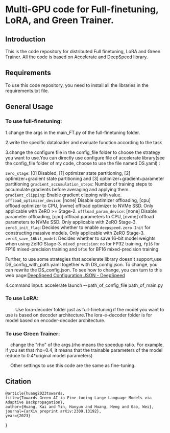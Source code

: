 # **Multi-GPU code for Full-finetuning, LoRA, and Green Trainer.**

## Introduction

This is the code repository for distributed Full finetuning, LoRA and Green Trainer. All the code is based on Accelerate and DeepSpeed library.

## Requirements

To use this code repository, you need to install all the libraries in the requirements.txt file.

## General Usage

### To use full-finetuning:

1.change the args in the main_FT.py of the full-finetuning folder.

2.write the specific dataloader and evaluate function according to the task

3.change the configure file in the config_file folder to choose the strategy you want to use.You can directly use configure file of accelerate library(see the config_file folder of my code, choose to use the file named DS.yaml) :

`zero_stage`: [0] Disabled, [1] optimizer state partitioning, [2] optimizer+gradient state partitioning and [3] optimizer+gradient+parameter partitioning
`gradient_accumulation_steps`: Number of training steps to accumulate gradients before averaging and applying them.
`gradient_clipping`: Enable gradient clipping with value.
`offload_optimizer_device`: [none] Disable optimizer offloading, [cpu] offload optimizer to CPU, [nvme] offload optimizer to NVMe SSD. Only applicable with ZeRO >= Stage-2.
`offload_param_device`: [none] Disable parameter offloading, [cpu] offload parameters to CPU, [nvme] offload parameters to NVMe SSD. Only applicable with ZeRO Stage-3.
`zero3_init_flag`: Decides whether to enable `deepspeed.zero.Init` for constructing massive models. Only applicable with ZeRO Stage-3.
`zero3_save_16bit_model`: Decides whether to save 16-bit model weights when using ZeRO Stage-3.
`mixed_precision`: `no` for FP32 training, `fp16` for FP16 mixed-precision training and `bf16` for BF16 mixed-precision training.

Further, to use some strategies that accelerate library doesn't support,use DS_config_with_path.yaml together with DS_config.json. To change, you can rewrite the DS_config.json. To see how to change, you can turn to this web page:[DeepSpeed Configuration JSON - DeepSpeed](https://www.deepspeed.ai/docs/config-json/)

4.command input: accelerate launch –-path_of_config_file  path_of_main.py

### To use LoRA:

        Use lora-decoder folder just as full-finetuning if the model you want to use is based on decoder architecture.The lora-e-decoder folder is for model based on encoder-decoder architecture.

### To use Green Trainer:

    change the "rho" of the args.(rho means the speedup ratio. For example, if you set that rho=0.4, it means that the trainable parameters of the model reduce to 0.4*original model parameters) 

    Other settings to use this code are the same as fine-tuning.

## Citation

    @article{huang2023towards,
    title={Towards Green AI in Fine-tuning Large Language Models via Adaptive Backpropagation},
    author={Huang, Kai and Yin, Hanyun and Huang, Heng and Gao, Wei},
    journal={arXiv preprint arXiv:2309.13192},
    year={2023}

}
